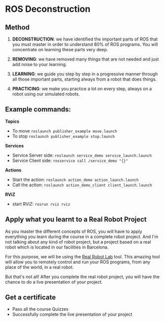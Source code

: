 # ROS Deconstruction
## Method
1. **DECONSTRUCTION**: we have identified the important parts of ROS that you must master in order to understand 80% of ROS programs. You will concentrate on learning these parts very deep.

1. **REMOVING**: we have removed many things that are not needed and just add noise to your learning.

1. **LEARNING**: we guide you step by step in a progressive manner through all those important parts, starting always from a robot that does things.

1. **PRACTICING**: we make you practice a lot on every step, always on a robot using our simulated robots.

## Example commands:
**Topics**
+ To move `roslaunch publisher_example move.launch`
+ To stop `roslaunch publisher_example stop.launch`

**Services**
+ Service Server side: `roslaunch service_demo service_launch.launch`
+ Service Client side: `rosservice call /service_demo "{}"`

**Actions**
+ Start the action: `roslaunch action_demo action_launch.launch`
+ Call the action: `roslaunch action_demo_client client_launch.launch`

**RViZ**
+ start RViZ: `rosrun rviz rviz`


## Apply what you learnt to a Real Robot Project
As you master the different concepts of ROS, you will have to apply 
everything you learn during the course in a complete robot project. 
And I'm not talking about any kind of robot project, but a project based 
on a real robot which is located in our facilities in Barcelona.

For this purpose, we will be using the [Real Robot Lab](https://app.theconstructsim.com/RealRobot) tool. 
This amazing tool will allow you to remotely control and run your 
ROS programs, from any place of the world, in a real robot.

But that's not all! After you complete the real robot project, 
you will have the chance to do a live presentation of your project.

## Get a certificate
+ Pass all the course Quizzes
+ Successfully complete the live presentation of your project

